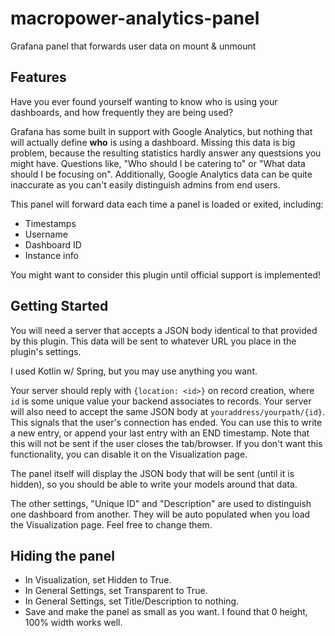 # macropower-analytics-panel
Grafana panel that forwards user data on mount &amp; unmount

## Features
Have you ever found yourself wanting to know who is using your dashboards, and how frequently they are being used?

Grafana has some built in support with Google Analytics, but nothing that will actually define **who** is using a dashboard. Missing this data is big problem, because the resulting statistics hardly answer any questsions you might have. Questions like, "Who should I be catering to" or "What data should I be focusing on". Additionally, Google Analytics data can be quite inaccurate as you can't easily distinguish admins from end users.

This panel will forward data each time a panel is loaded or exited, including:

- Timestamps
- Username
- Dashboard ID
- Instance info

You might want to consider this plugin until official support is implemented!

## Getting Started
You will need a server that accepts a JSON body identical to that provided by this plugin. This data will be sent to whatever URL you place in the plugin's settings.

I used Kotlin w/ Spring, but you may use anything you want.

Your server should reply with `{location: <id>}` on record creation, where `id` is some unique value your backend associates to records. Your server will also need to accept the same JSON body at `youraddress/yourpath/{id}`. This signals that the user's connection has ended. You can use this to write a new entry, or append your last entry with an END timestamp. Note that this will not be sent if the user closes the tab/browser. If you don't want this functionality, you can disable it on the Visualization page.

The panel itself will display the JSON body that will be sent (until it is hidden), so you should be able to write your models around that data.

The other settings, "Unique ID" and "Description" are used to distinguish one dashboard from another. They will be auto populated when you load the Visualization page. Feel free to change them.

## Hiding the panel
- In Visualization, set Hidden to True.
- In General Settings, set Transparent to True.
- In General Settings, set Title/Description to nothing.
- Save and make the panel as small as you want. I found that 0 height, 100% width works well.